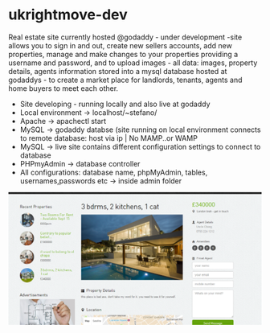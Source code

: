 # ukrightmove-dev

Real estate site currently hosted @godaddy - under development -site allows you to sign in and out, create new sellers accounts, add new properties, manage  and make changes to your properties providing a username and password, and to upload images -  all data: images, property details, agents information stored into a mysql database hosted at godaddys -  to create a market place for landlords, tenants, agents and home buyers to meet each other.

- Site developing - running locally and also live at godaddy
- Local environment -> localhost/~stefano/
- Apache -> apachectl start
- MySQL  -> godaddy databse (site running on local environment connects to remote database: host via ip | No MAMP..or WAMP
- MySQL -> live site contains different configuration settings to connect to database
- PHPmyAdmin -> database controller
- All configurations: database name, phpMyAdmin, tables, usernames,passwords etc -> inside admin folder


![current property-detail.php screenshot](/images/ukrmove-screenshot.png?raw=true "current property-detail.php screenshot")
